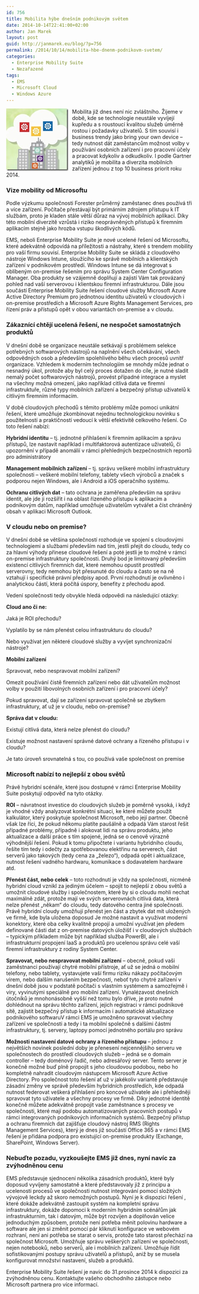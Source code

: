 ```yaml
---
id: 756
title: Mobilita hýbe dnešním podnikovým světem
date: 2014-10-14T22:41:00+02:00
author: Jan Marek
layout: post
guid: http://janmarek.eu/blog/?p=756
permalink: /2014/10/14/mobilita-hbe-dnenm-podnikovm-svetem/
categories:
  - Enterprise Mobility Suite
  - Nezařazené
tags:
  - EMS
  - Microsoft Cloud
  - Windows Azure
---
```

[<img title="ems_demos_thumb_192x192" style="border-top: 0px; border-right: 0px; border-bottom: 0px; margin: 0px 10px 0px 0px; border-left: 0px; display: inline" border="0" alt="ems_demos_thumb_192x192" src="/wp-content/uploads/2015/01/ems_demos_thumb_192x192_thumb1.jpg" width="168" align="left" height="168" />](/wp-content/uploads/2015/01/ems_demos_thumb_192x1921.jpg) Mobilita již dnes není nic zvláštního. Žijeme v době, kde se technologie neustále vyvíjejí kupředu a s roustoucí kvalitou služeb úměrně rostou i požadavky uživatelů. S tím souvisí i business trendy jako bring your own device – tedy nutnost dát zaměstancům možnost volby v používání osobních zařízení i pro pracovní účely a pracovat kdykoliv a odkudkoliv. I podle Gartner analytiků je mobilita a diverzita mobilních zařízení jednou z top 10 business priorit roku 2014.

### Vize mobility od Microsoftu

Podle výzkumu společnosti Forester průměrný zaměstanec dnes používá tři a více zařízení. Počítače přestávají být primárním zdrojem přístupu k IT službám, proto je kladen stále větší důraz na vývoj mobilních aplikací. Díky této mobilní diverzitě vzrůstá i riziko neoprávněných přístupů k firemním aplikacím stejně jako hrozba vstupu škodlivých kódů.

<!--more-->EMS, neboli Enterprise Mobility Suite je nové ucelené řešení od Microsoftu, které adekvátně odpovídá na příležitosti a nástrahy, které s trendem mobility pro vaší firmu souvisí. Enterprise Mobility Suite se skládá z cloudového nástroje Windows Intune, sloužícího ke správě mobilních a klientských zařízení v podnikovém prostředí. Windows Intune se dá integrovat s oblíbeným on-premise řešením pro správu System Center Configuration Manager. Oba produkty se vzájemně doplňují a zajistí Vám tak provázaný pohled nad vaší serverovou i klientskou firemní infrastrukturou. Dále jsou součástí Enterprise Mobility Suite řešení cloudové služby Microsoft Azure Active Directory Premium pro jednotnou identitu uživatelů v cloudových i on-premise prostředích a Microsoft Azure Rights Management Services, pro řízení práv a přístupů opět v obou variantách on-premise a v cloudu. 

### Zákaznící chtějí ucelená řešení, ne nespočet samostatných produktů

V dnešní době se organizace neustále setkávají s problémem selekce potřebných softwarových nástrojů na naplnění všech očekávání, všech odpovědných osob a především spolehlivého běhu všech procesů uvnitř organizace. Vzhledem k moderním technologiím se mnohdy může jednat o nesnadný úkol, protože aby byl celý proces dotažen do cíle, je nutné sladit nemalý počet softwarových nástrojů, provést případné integrace a myslet na všechny možná omezení, jako například citlivá data ve firemní infrastruktuře, různé typy mobilních zařízení a bezpečný přístup uživatelů k citlivým firemním informacím.

V době cloudových přechodů s těmito problémy může pomoci unikátní řešení, které umožňuje zkombinovat nejednu technologickou novinku s použitelností a praktičností vedoucí k větší efektivitě celkového řešení. Co toto řešení nabízí:

**Hybridní identitu** – tj. jednotné přihlašení k firemním aplikacím a správu přístupů, lze nastavit například i multifaktorová autentizace uživatelů, či upozornění v případě anomálií v rámci přehledných bezpečnostních reportů pro administrátory

**Management mobilních zařízení** – tj. správu veškeré mobilní infrastruktury společnosti – veškeré mobilní telefony, tablety všech výrobců a značek s podporou nejen Windows, ale i Android a iOS operačního systému.

**Ochranu citlivých dat** – tato ochrana je zaměřena především na správu identit, ale jde ji rozšířit i na oblast řízeného přístupu k aplikacím a podnikovým datům, například umožňuje uživatelům vytvářet a číst chráněný obsah v aplikaci Microsoft Outlook.

### V cloudu nebo on premise?

V dnešní době se většina společností rozhoduje ve spojení s cloudovými technologiemi a službami především nad tím, jestli přejít do cloudu, tedy co za hlavní výhody přinese cloudové řešení a poté jestli je to možné v rámci on-premise infrastruktury společnosti. Druhý bod je limitovaný především existencí citlivých firemních dat, které nemohou opustit prostředí serverovny, tedy nemohou být přesunuté do cloudu a často se na ně vztahují i specifické právní předpisy apod. První rozhodnutí je ovlivněno i analytickou částí, která počítá úspory, benefity z přechodu apod.

Vedení společnosti tedy obvykle hledá odpovědi na následující otázky:

**Cloud ano či ne:** 

Jaká je ROI přechodu?

Vyplatilo by se nám přenést celou infrastrukturu do cloudu?

Nebo využívat jen některé cloudové služby a vyvíjet synchronizační nástroje?

**Mobilní zařízení** 

Spravovat, nebo nespravovat mobilní zařízení?

Omezit používání čistě firemních zařízení nebo dát uživatelům možnost volby v použití libovolných osobních zařízení i pro pracovní účely?

Pokud spravovat, dají se zařízení spravovat společně se zbytkem infrastruktury, ať už je v cloudu, nebo on-premise?

**Správa dat v cloudu:** 

Existují citlivá data, která nelze přenést do cloudu?

Existuje možnost nastavení správné datové ochrany a řízeného přístupu i v cloudu?

Je tato úroveň srovnatelná s tou, co používá vaše společnost on premise

### Microsoft nabízí to nejlepší z obou světů

Právě hybridní scénáře, které jsou dostupné v rámci Enterprise Mobility Suite poskytují odpověď na tyto otázky.

**ROI** – návratnost investice do cloudových služeb je poměrně vysoká, i když je vhodné vždy analyzovat konkrétní situaci, ke které můžete použít kalkulátor, který poskytuje společnost Microsoft, nebo její partner. Obecně však lze říci, že pokud někomu platíte paušálně a odpadá Vám starost řešit případné problémy, případně i alokovat lidi na správu produktu, jeho aktualizace a další práce s tím spojené, jedná se o cenově výrazně výhodnější řešení. Pokud k tomu připočtete i variantu hybridního cloudu, řešíte tím tedy i odečty za spotřebovanou elektřinu na serverech, část serverů jako takových (tedy cena za &#8222;železo&#8220;), odpadá opět i aktualizace, nutnost řešení vadného hardwaru, komunikace s dodavatelem hardware atd.

**Přenést část, nebo celek** – toto rozhodnutí je vždy na společnosti, nicméně hybridní cloud vznikl za jediným účelem – spojit to nejlepší z obou světů a umožnit cloudové služby i společnostem, které by si o cloudu mohli nechat maximálně zdát, protože mají ve svých serverovnách citlivá data, která nelze přenést &#8222;někam&#8220; do cloudu, tedy datového centra jiné společnosti. Právě hybridní cloudy umožňují přenést jen část a zbytek dat mít uložených ve firmě, kde byla uložena doposud Je možné nastavit a využívat moderní konektory, které oba celky kvalitně propojí a umožní využívat jen předem definované části dat z on-premise datových úložišť i v cloudových službách – typickým příkladem může být například služba PowerBI, ale i infrastrukturní propojení IaaS a produktů pro ucelenou správu celé vaší firemní infrastruktury z rodiny System Center.

**Spravovat, nebo nespravovat mobilní zařízení** – obecně, pokud vaši zaměstnanci používají chytré mobilní přístroje, ať už se jedná o mobilní telefony, nebo tablety, vystavujete vaší firmu riziku nákazy počítačovým virem, nebo dalším narušením bezpečnosti, neboť tyto chytré zařízení v dnešní době jsou v podstatě počítači s vlastním systémem a samozřejmě i viry, vyvinutými speciálně pro mobilní zařízení. Vynalézavost dnešních útočníků je mnohonásobně vyšší než tomu bylo dříve, je proto nutné dohlédnout na správu těchto zařízení, jejich registraci v rámci podnikové sítě, zajistit bezpečný přístup k informacím i automatické aktualizace podnikového softwaruV rámci EMS je umožněno spravovat všechny zařízení ve společnosti a tedy i ta mobilní společně s dalšími částmi infrastruktury, tj. servery, laptopy pomocí jednotného portálu pro správu

**Možnosti nastavení datové ochrany a řízeného přístupu** – jednou z největších novinek poslední doby je přenesení nejcennějšího serveru ve společnostech do prostředí cloudových služeb – jedná se o domain controller – tedy doménový řadič, nebo adresářový server. Tento server je konečně možné buď plně propojit s jeho cloudovou podobou, nebo ho kompletně nahradit cloudovým nástupcem Microsoft Azure Active Directory. Pro společnost toto řešení ať už v jakékoliv variantě představuje zásadní změny ve správě především hybridních prostředích, kde odpadá nutnost federovat veškerá přihlašení pro koncové uživatele ale i přehledněji spravovat tyto uživatele a všechny procesy ve firmě. Díky jednotné identitě konečně můžete adekvátně propojit vaše zaměstnance s procesy ve společnosti, které mají podobu automatizovaných pracovních postupů v rámci integrovaných podnikových informačních systémů. Bezpečný přístup a ochranu firemních dat zajišťuje cloudový nástroj RMS (Rights Management Services), který je dnes již součástí Office 365 a v rámci EMS řešení je přidána podpora pro existující on-premise produkty (Exchange, SharePoint, Windows Server).

### Nebuďte pozadu, vyzkoušejte EMS již dnes, nyní navíc za zvýhodněnou cenu

EMS představuje sjednocení několika zásadních produktů, které byly doposud vyvíjeny samostatně a které představovaly již z principu a ucelenosti procesů ve společnosti nutnost integrování pomocí složitých vývojově leckdy až skoro nemožných postupů. Nyní je k dispozici řešení , které dokáže adekvátně zastoupit systém na kompletní správu infrastruktury, dokáže dopomoci k moderním hybridním scénářům jak infrastrukturním, tak i datovým, může být rozvíjen a doplňován velice jednoduchým způsobem, protože není potřeba měnit polovinu hardware a software ale jen si změnit pomocí pár kliknutí konfigurace ve webovém rozhraní, není ani potřeba se starat o servis, protože tato starost přechází na společnost Microsoft. Umožňuje správu veškerých zařízení ve společnosti, nejen notebooků, nebo serverů, ale i mobilních zařízení. Umožňuje řídit sofistikovanými postupy správu uživatelů a přístupů, aniž by se musela konfigurovat množství nastavení, služeb a produktů.

Enterprise Mobility Suite řešení je navíc do 31.prosince 2014 k dispozici za zvýhodněnou cenu. Kontaktujte vašeho obchodního zástupce nebo Microsoft partnera pro více informací.

